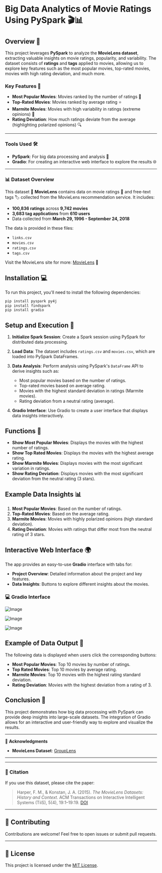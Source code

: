
# Big Data Analytics of Movie Ratings Using PySpark 🎬📊

## Overview 📖

This project leverages **PySpark** to analyze the **MovieLens dataset**, extracting valuable insights on movie ratings, popularity, and variability. The dataset consists of **ratings** and **tags** applied to movies, allowing us to explore key features such as the most popular movies, top-rated movies, movies with high rating deviation, and much more.

### Key Features 🌟
- **Most Popular Movies**: Movies ranked by the number of ratings 🎥
- **Top-Rated Movies**: Movies ranked by average rating ⭐
- **Marmite Movies**: Movies with high variability in ratings (extreme opinions) 🤔
- **Rating Deviation**: How much ratings deviate from the average (highlighting polarized opinions) 🔍
  
---

### Tools Used 🛠️
- **PySpark**: For big data processing and analysis 🚀
- **Gradio**: For creating an interactive web interface to explore the results 🌐
---



### 📊 **Dataset Overview**
This dataset 📅 **MovieLens** contains data on movie ratings 🌟 and free-text tags 🏷️ collected from the MovieLens recommendation service. It includes:

- **100,836 ratings** across **9,742 movies**
- **3,683 tag applications** from **610 users**
- Data collected from **March 29, 1996 - September 24, 2018**

The data is provided in these files: 
- `links.csv`
- `movies.csv`
- `ratings.csv`
- `tags.csv`

Visit the MovieLens site for more: [MovieLens](http://movielens.org) 🎥


## Installation 💻

To run this project, you'll need to install the following dependencies:

```bash
pip install pyspark py4j
pip install findspark
pip install gradio
```

## Setup and Execution 🚀

1. **Initialize Spark Session**: Create a Spark session using PySpark for distributed data processing.

2. **Load Data**: The dataset includes `ratings.csv` and `movies.csv`, which are loaded into PySpark DataFrames.

3. **Data Analysis**: Perform analysis using PySpark's `DataFrame` API to derive insights such as:
   - Most popular movies based on the number of ratings.
   - Top-rated movies based on average rating.
   - Movies with the highest standard deviation in ratings (Marmite movies).
   - Rating deviation from a neutral rating (average).

4. **Gradio Interface**: Use Gradio to create a user interface that displays data insights interactively.


## Functions 🤖

- **Show Most Popular Movies**: Displays the movies with the highest number of ratings.
- **Show Top Rated Movies**: Displays the movies with the highest average rating.
- **Show Marmite Movies**: Displays movies with the most significant variation in ratings.
- **Show Rating Deviation**: Displays movies with the most significant deviation from the neutral rating (3 stars).


## Example Data Insights 📊

1. **Most Popular Movies**: Based on the number of ratings.
2. **Top-Rated Movies**: Based on the average rating.
3. **Marmite Movies**: Movies with highly polarized opinions (high standard deviation).
4. **Rating Deviation**: Movies with ratings that differ most from the neutral rating of 3 stars.


## Interactive Web Interface 🌍

The app provides an easy-to-use **Gradio** interface with tabs for:
- **Project Overview**: Detailed information about the project and key features.
- **Data Insights**: Buttons to explore different insights about the movies.

### 💻 Gradio Interface


![Image](https://github.com/user-attachments/assets/0759bb83-6f77-4234-bb3c-e90866ab133f)

![Image](https://github.com/user-attachments/assets/cd81985e-5c6d-48cc-858b-d6f3b3ea2c78)

![Image](https://github.com/user-attachments/assets/d19470de-0eb0-46f3-a3f0-60d1c4393d10)


## Example of Data Output 📝

The following data is displayed when users click the corresponding buttons:

- **Most Popular Movies**: Top 10 movies by number of ratings.
- **Top Rated Movies**: Top 10 movies by average rating.
- **Marmite Movies**: Top 10 movies with the highest rating standard deviation.
- **Rating Deviation**: Movies with the highest deviation from a rating of 3.

## Conclusion 🎉

This project demonstrates how big data processing with PySpark can provide deep insights into large-scale datasets. The integration of Gradio allows for an interactive and user-friendly way to explore and visualize the results.


---

🔗 **Acknowledgments**
- **MovieLens Dataset**: [GroupLens](https://grouplens.org/datasets/)


---



---

### 🔗 **Citation**
If you use this dataset, please cite the paper:

> Harper, F. M., & Konstan, J. A. (2015). *The MovieLens Datasets: History and Context*. ACM Transactions on Interactive Intelligent Systems (TiiS), 5(4), 19:1–19:19. [DOI](https://doi.org/10.1145/2827872)

---

## 🤝 Contributing
Contributions are welcome! Feel free to open issues or submit pull requests.

---

## 📜 License
This project is licensed under the [MIT License](LICENSE).




